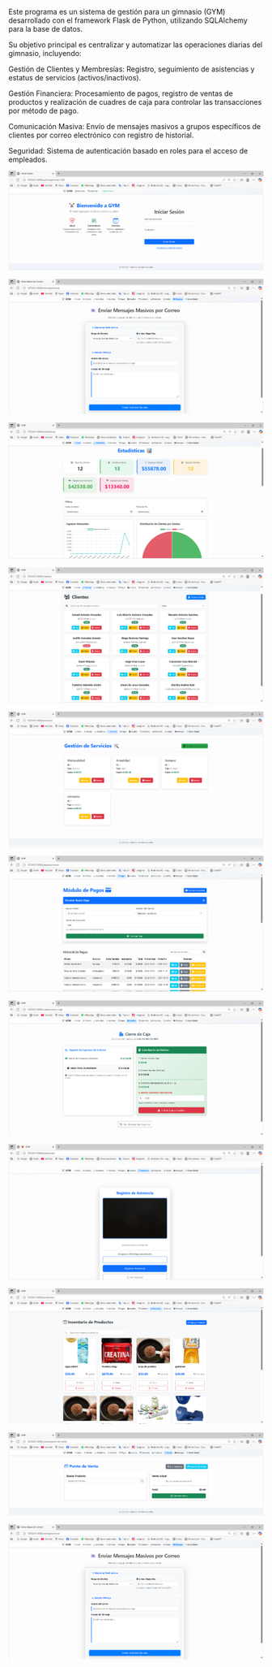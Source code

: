 Este programa es un sistema de gestión para un gimnasio (GYM) desarrollado con el framework Flask de Python, utilizando SQLAlchemy para la base de datos.

Su objetivo principal es centralizar y automatizar las operaciones diarias del gimnasio, incluyendo:

Gestión de Clientes y Membresías: Registro, seguimiento de asistencias y estatus de servicios (activos/inactivos).

Gestión Financiera: Procesamiento de pagos, registro de ventas de productos y realización de cuadres de caja para controlar las transacciones por método de pago.

Comunicación Masiva: Envío de mensajes masivos a grupos específicos de clientes por correo electrónico con registro de historial.

Seguridad: Sistema de autenticación basado en roles para el acceso de empleados.

![image alt](https://github.com/keiv34/GYM/blob/bd0e0b7d6b42e22080623528820794691ff0adba/Captura%20de%20pantalla%202025-10-16%20095542.png)

![image alt](https://github.com/keiv34/GYM/blob/19aa61da4df9351ea756f1d92d796f42671ca4db/Captura%20de%20pantalla%202025-10-16%20100200.png)

![image alt](https://github.com/keiv34/GYM/blob/19aa61da4df9351ea756f1d92d796f42671ca4db/Captura%20de%20pantalla%202025-10-16%20095940.png)

![image alt](https://github.com/keiv34/GYM/blob/19aa61da4df9351ea756f1d92d796f42671ca4db/Captura%20de%20pantalla%202025-10-16%20100008.png)

![image alt](https://github.com/keiv34/GYM/blob/19aa61da4df9351ea756f1d92d796f42671ca4db/Captura%20de%20pantalla%202025-10-16%20100022.png)

![image alt](https://github.com/keiv34/GYM/blob/19aa61da4df9351ea756f1d92d796f42671ca4db/Captura%20de%20pantalla%202025-10-16%20100036.png)

![image alt](https://github.com/keiv34/GYM/blob/19aa61da4df9351ea756f1d92d796f42671ca4db/Captura%20de%20pantalla%202025-10-16%20100053.png)

![image alt](https://github.com/keiv34/GYM/blob/19aa61da4df9351ea756f1d92d796f42671ca4db/Captura%20de%20pantalla%202025-10-16%20100116.png)

![image alt](https://github.com/keiv34/GYM/blob/19aa61da4df9351ea756f1d92d796f42671ca4db/Captura%20de%20pantalla%202025-10-16%20100130.png)

![image alt](https://github.com/keiv34/GYM/blob/19aa61da4df9351ea756f1d92d796f42671ca4db/Captura%20de%20pantalla%202025-10-16%20100142.png)

![image alt](https://github.com/keiv34/GYM/blob/19aa61da4df9351ea756f1d92d796f42671ca4db/Captura%20de%20pantalla%202025-10-16%20100200.png)



